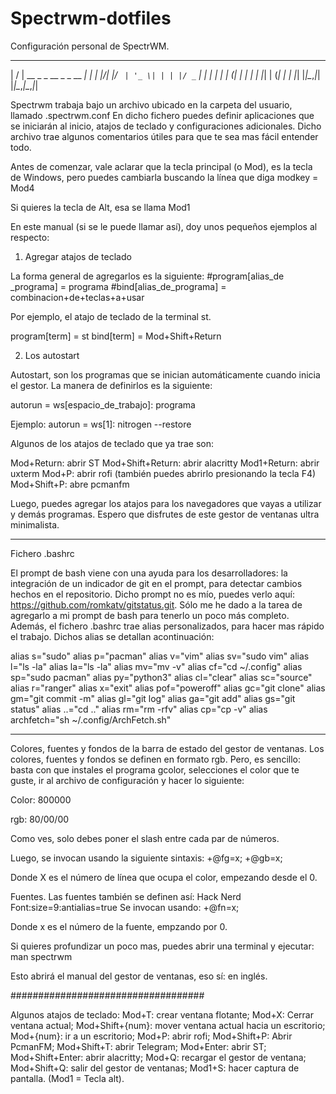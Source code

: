 # Spectrwm-dotfiles
Configuración personal de SpectrWM.

 __  __                         _
|  \/  | __ _ _ __  _   _  __ _| |
| |\/| |/ _` | '_ \| | | |/ _` | |
| |  | | (_| | | | | |_| | (_| | |
|_|  |_|\__,_|_| |_|\__,_|\__,_|_|

Spectrwm trabaja bajo un archivo ubicado en la carpeta del usuario, llamado .spectrwm.conf
En dicho fichero puedes definir aplicaciones que se iniciarán al inicio, atajos de teclado y configuraciones adicionales.
Dicho archivo trae algunos comentarios útiles para que te sea mas fácil entender todo.

Antes de comenzar, vale aclarar que la tecla principal (o Mod), es la tecla de Windows, pero puedes cambiarla buscando la línea que diga
modkey = Mod4

Si quieres la tecla de Alt, esa se llama Mod1

En este manual (si se le puede llamar así), doy unos pequeños ejemplos al respecto:

1. Agregar atajos de teclado

La forma general de agregarlos es la siguiente:
#program[alias_de _programa] = programa
#bind[alias_de_programa]    = combinacion+de+teclas+a+usar

Por ejemplo, el atajo de teclado de la terminal st.

program[term] 	    = st
bind[term] 		= Mod+Shift+Return

2. Los autostart

Autostart, son los programas que se inician automáticamente cuando inicia el gestor. La manera de definirlos es la siguiente:

autorun = ws[espacio_de_trabajo]: programa

Ejemplo:
autorun = ws[1]: nitrogen --restore

Algunos de los atajos de teclado que ya trae son:

Mod+Return: abrir ST
Mod+Shift+Return: abrir alacritty
Mod1+Return: abrir uxterm
Mod+P: abrir rofi (también puedes abrirlo presionando la tecla F4)
Mod+Shift+P: abre pcmanfm

Luego, puedes agregar los atajos para los navegadores que vayas a utilizar y demás programas. Espero que disfrutes de este gestor de ventanas ultra minimalista.

____________________________________________________________________________________________________________________________________________________________________________________

Fichero .bashrc

El prompt de bash viene con una ayuda para los desarrolladores: la integración de un indicador de git en el prompt, para detectar cambios hechos en el repositorio.
Dicho prompt no es mío, puedes verlo aquí: https://github.com/romkatv/gitstatus.git. Sólo me he dado a la tarea de agregarlo a mi prompt de bash para tenerlo un poco más completo.
Además, el fichero .bashrc trae alias personalizados, para hacer mas rápido el trabajo. Dichos alias se detallan acontinuación:

alias s="sudo"
alias p="pacman"
alias v="vim"
alias sv="sudo vim"
alias l="ls -la"
alias la="ls -la"
alias mv="mv -v"
alias cf="cd ~/.config"
alias sp="sudo pacman"
alias py="python3"
alias cl="clear"
alias sc="source"
alias r="ranger"
alias x="exit"
alias pof="poweroff"
alias gc="git clone"
alias gm="git commit -m"
alias gl="git log"
alias ga="git add"
alias gs="git status"
alias ..="cd .."
alias rm="rm -rfv"
alias cp="cp -v"
alias archfetch="sh ~/.config/ArchFetch.sh"

_________________________________________________________________________________________________

Colores, fuentes y fondos de la barra de estado del gestor de ventanas.
Los colores, fuentes y fondos se definen en formato rgb. Pero, es sencillo: basta con que instales el programa gcolor, selecciones el color que te guste, ir al archivo de configuración y hacer lo siguiente:

Color: 800000

rgb: 80/00/00

Como ves, solo debes poner el slash entre cada par de números.

Luego, se invocan usando la siguiente sintaxis: +@fg=x; +@gb=x;

Donde X es el número de línea que ocupa el color, empezando desde el 0.

Fuentes.
Las fuentes también se definen así: Hack Nerd Font:size=9:antialias=true
Se invocan usando: +@fn=x;

Donde x es el número de la fuente, empzando por 0.

Si quieres profundizar un poco mas, puedes abrir una terminal y ejecutar:
man spectrwm

Esto abrirá el manual del gestor de ventanas, eso sí: en inglés.

###################################

Algunos atajos de teclado:
Mod+T: crear ventana flotante;
Mod+X: Cerrar ventana actual;
Mod+Shift+{num}: mover ventana actual hacia un escritorio;
Mod+{num}: ir a un escritorio;
Mod+P: abrir rofi;
Mod+Shift+P: Abrir PcmanFM;
Mod+Shift+T: abrir Telegram;
Mod+Enter: abrir ST;
Mod+Shift+Enter: abrir alacritty;
Mod+Q: recargar el gestor de ventana;
Mod+Shift+Q: salir del gestor de ventanas;
Mod1+S: hacer captura de pantalla. (Mod1 = Tecla alt).

